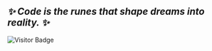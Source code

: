 ## **_✨ Code is the runes that shape dreams into reality. ✨_**

![Visitor Badge](https://visitor-badge.glitch.me/badge?page_id=pelinozsezer.pelinozsezer)

